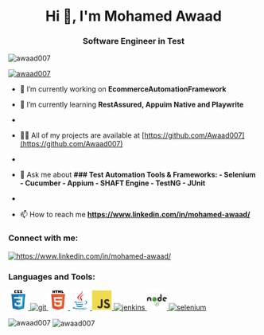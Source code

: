 <h1 align="center">Hi 👋, I'm Mohamed Awaad</h1>
<h3 align="center">Software Engineer in Test</h3>
<p align="left"> <img src="https://komarev.com/ghpvc/?username=awaad007&label=Profile%20views&color=0e75b6&style=flat" alt="awaad007" /> </p>
<p align="left"> <a href="https://github.com/ryo-ma/github-profile-trophy"><img src="https://github-profile-trophy.vercel.app/?username=awaad007" alt="awaad007" /></a> </p>

- 🔭 I’m currently working on **EcommerceAutomationFramework**


- 🌱 I’m currently learning **RestAssured, Appuim Native and Playwrite**
- 
- 👨‍💻 All of my projects are available at [https://github.com/Awaad007](https://github.com/Awaad007)
- 
- 💬 Ask me about **### Test Automation Tools & Frameworks: - **Selenium** - **Cucumber** - **Appium** - **SHAFT Engine** - **TestNG** - **JUnit****
- 
- 📫 How to reach me **https://www.linkedin.com/in/mohamed-awaad/**
<h3 align="left">Connect with me:</h3>
<p align="left">
<a href="https://linkedin.com/in/mohamed-awaad/" target="blank"><img align="center" src="https://raw.githubusercontent.com/rahuldkjain/github-profile-readme-generator/master/src/images/icons/Social/linked-in-alt.svg" alt="https://www.linkedin.com/in/mohamed-awaad/" height="30" width="40" /></a>
</p>
<h3 align="left">Languages and Tools:</h3>
<p align="left"> <a href="https://www.w3schools.com/css/" target="_blank" rel="noreferrer"> <img src="https://raw.githubusercontent.com/devicons/devicon/master/icons/css3/css3-original-wordmark.svg" alt="css3" width="40" height="40"/> </a> <a href="https://git-scm.com/" target="_blank" rel="noreferrer"> <img src="https://www.vectorlogo.zone/logos/git-scm/git-scm-icon.svg" alt="git" width="40" height="40"/> </a> <a href="https://www.w3.org/html/" target="_blank" rel="noreferrer"> <img src="https://raw.githubusercontent.com/devicons/devicon/master/icons/html5/html5-original-wordmark.svg" alt="html5" width="40" height="40"/> </a> <a href="https://www.java.com" target="_blank" rel="noreferrer"> <img src="https://raw.githubusercontent.com/devicons/devicon/master/icons/java/java-original.svg" alt="java" width="40" height="40"/> </a> <a href="https://developer.mozilla.org/en-US/docs/Web/JavaScript" target="_blank" rel="noreferrer"> <img src="https://raw.githubusercontent.com/devicons/devicon/master/icons/javascript/javascript-original.svg" alt="javascript" width="40" height="40"/> </a> <a href="https://www.jenkins.io" target="_blank" rel="noreferrer"> <img src="https://www.vectorlogo.zone/logos/jenkins/jenkins-icon.svg" alt="jenkins" width="40" height="40"/> </a> <a href="https://nodejs.org" target="_blank" rel="noreferrer"> <img src="https://raw.githubusercontent.com/devicons/devicon/master/icons/nodejs/nodejs-original-wordmark.svg" alt="nodejs" width="40" height="40"/> </a> <a href="https://www.selenium.dev" target="_blank" rel="noreferrer"> <img src="https://raw.githubusercontent.com/detain/svg-logos/780f25886640cef088af994181646db2f6b1a3f8/svg/selenium-logo.svg" alt="selenium" width="40" height="40"/> </a> </p>
<p><img align="left" src="https://github-readme-stats.vercel.app/api/top-langs?username=awaad007&show_icons=true&locale=en&layout=compact" alt="awaad007" /></p>
<p>&nbsp;<img align="center" src="https://github-readme-stats.vercel.app/api?username=awaad007&show_icons=true&locale=en" alt="awaad007" /></p>
